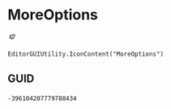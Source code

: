 # MoreOptions
![](/img/MoreOptions.png)

``` CSharp
EditorGUIUtility.IconContent("MoreOptions")
```
## GUID
```
-396104207779788434
```

